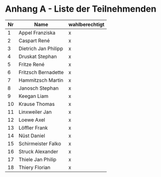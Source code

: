 # Anhang A - Liste der Teilnehmenden

| Nr   | Name                    | wahlberechtigt |
| ---- | ----------------------- | -------------- |
| 1    | Appel	Franziska      | x              |
| 2    | Caspart	René         | x              |
| 3    | Dietrich	Jan Philipp | x              |
| 4    | Druskat	Stephan      | x              |
| 5    | Fritze	René          | x              |
| 6    | Fritzsch	Bernadette  | x              |
| 7    | Hammitzsch	Martin    | x              |
| 8    | Janosch	Stephan      | x              |
| 9    | Keegan	Liam          | x              |
| 10   | Krause	Thomas        | x              |
| 11   | Linxweiler	Jan       | x              |
| 12   | Loewe	Axel           | x              |
| 13   | Löffler	Frank        | x              |
| 14   | Nüst	Daniel          | x              |
| 15   | Schirmeister	Falko   | x              |
| 16   | Struck	Alexander     | x              |
| 17   | Thiele	Jan Philip    | x              |
| 18   | Thiery	Florian       | x              |

